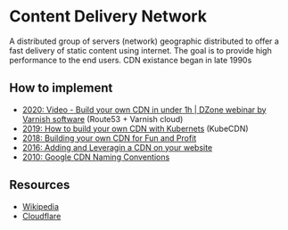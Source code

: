 # Content Delivery Network

A distributed group of servers (network) geographic distributed to offer a fast delivery of static content using internet. The goal is to provide high performance to the end users. CDN existance began in late 1990s

## How to implement

* [2020: Video - Build your own CDN in under 1h | DZone webinar by Varnish software](https://www.youtube.com/watch?v=MUIGehj3s1Y) (Route53 + Varnish cloud)
* [2019: How to build your own CDN with Kubernets](https://blog.insightdatascience.com/how-to-build-your-own-cdn-with-kubernetes-5cab00d5c258) (KubeCDN)
* [2018: Building your own CDN for Fun and Profit](https://debugged.it/blog/building-your-own-cdn/)
* [2016: Adding and Leveragin a CDN on your website](https://css-tricks.com/adding-a-cdn-to-your-website/)
* [2010: Google CDN Naming Conventions](https://css-tricks.com/google-cdn-naming/)





## Resources

* [Wikipedia](https://en.wikipedia.org/wiki/Content_delivery_network)
* [Cloudflare](https://www.cloudflare.com/es-es/learning/cdn/what-is-a-cdn/)
